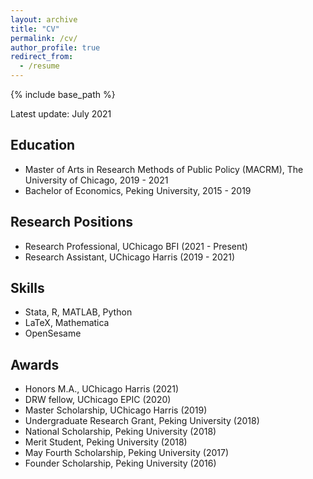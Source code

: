 ```yaml
---
layout: archive
title: "CV"
permalink: /cv/
author_profile: true
redirect_from:
  - /resume
---
```


{% include base_path %}

Latest update: July 2021

Education
------
* Master of Arts in Research Methods of Public Policy (MACRM), The University of Chicago, 2019 - 2021
* Bachelor of Economics, Peking University, 2015 - 2019

Research Positions
------
* Research Professional, UChicago BFI (2021 - Present)
* Research Assistant, UChicago Harris (2019 - 2021)

Skills
------
* Stata, R, MATLAB, Python
* LaTeX, Mathematica
* OpenSesame

Awards
------
* Honors M.A., UChicago Harris (2021)
* DRW fellow, UChicago EPIC (2020)
* Master Scholarship, UChicago Harris (2019)
* Undergraduate Research Grant, Peking University (2018)
* National Scholarship, Peking University (2018)
* Merit Student, Peking University (2018)
* May Fourth Scholarship, Peking University (2017)
* Founder Scholarship, Peking University (2016)
